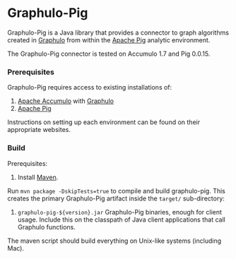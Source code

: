 Graphulo-Pig
========

Graphulo-Pig is a Java library that provides a connector to graph algorithms created in [Graphulo][] from within the [Apache Pig][] analytic environment.

The Graphulo-Pig connector is tested on Accumulo 1.7 and Pig 0.0.15.

[Graphulo]: http://graphulo.mit.edu/
[Apache Pig]: https://pig.apache.org/
[Apache Accumulo]: https://accumulo.apache.org/

### Prerequisites
Graphulo-Pig requires access to existing installations of:

1. [Apache Accumulo][] with [Graphulo]
2. [Apache Pig]

Instructions on setting up each environment can be found on their appropriate websites.

### Build

Prerequisites:

1. Install [Maven](https://maven.apache.org/download.cgi).

Run `mvn package -DskipTests=true` to compile and build graphulo-pig.
This creates the primary Graphulo-Pig artifact inside the `target/` sub-directory:

1. `graphulo-pig-${version}.jar`         Graphulo-Pig binaries, enough for client usage.
Include this on the classpath of Java client applications that call Graphulo functions. 

The maven script should build everything on Unix-like systems (including Mac).
